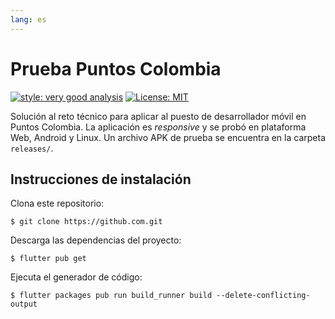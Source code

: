 ```yaml
---
lang: es
---
```

# Prueba Puntos Colombia

[![style: very good analysis](https://img.shields.io/badge/style-very_good_analysis-B22C89.svg)](https://pub.dev/packages/very_good_analysis)
[![License: MIT](https://img.shields.io/badge/License-MIT-yellow.svg)](https://opensource.org/licenses/MIT)


Solución al reto técnico para aplicar al puesto de desarrollador móvil en Puntos Colombia. La aplicación es *responsive* y se probó en plataforma Web, Android y Linux. Un archivo APK de prueba se encuentra en la carpeta `releases/`.


## Instrucciones de instalación

Clona este repositorio:

```
$ git clone https://github.com.git
```

Descarga las dependencias del proyecto:

```
$ flutter pub get
```

Ejecuta el generador de código:

```
$ flutter packages pub run build_runner build --delete-conflicting-output
```

